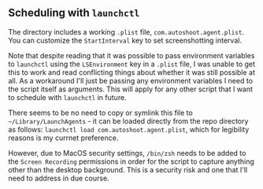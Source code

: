 ## Scheduling with `launchctl`

The directory includes a working `.plist` file, `com.autoshoot.agent.plist`.  You can customize the `StartInterval` key to set screenshotting interval.

Note that despite reading that it was possible to pass environment variables to `launchctl` using the `LSEnvironment` key in a `.plist` file, I was unable to get this to work and read conflicting things about whether it was still possible at all.  As a workaround I'll just be passing any environment variables I need to the script itself as arguments.  This will apply for any other script that I want to schedule with `launchctl` in future.

There seems to be no need to copy or symlink this file to `~/Library/LaunchAgents` - it can be loaded directly from the repo directory as follows: `launchctl load com.autoshoot.agent.plist`, which for legibility reasons is my currnet preference.

However, due to MacOS security settings, `/bin/zsh` needs to be added to the `Screen Recording` permissions in order for the script to capture anything other than the desktop background.  This is a security risk and one that I'll need to address in due course.
